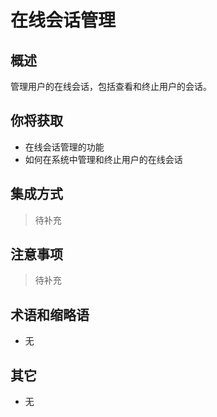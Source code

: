 # 在线会话管理

## 概述

管理用户的在线会话，包括查看和终止用户的会话。

## 你将获取

- 在线会话管理的功能
- 如何在系统中管理和终止用户的在线会话


## 集成方式

> 待补充

## 注意事项

> 待补充

## 术语和缩略语

- 无

## 其它

- 无
